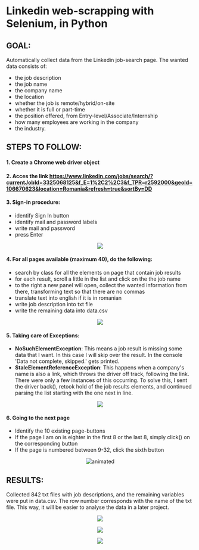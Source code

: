 # Linkedin web-scrapping with Selenium, in Python

## GOAL:
Automatically collect data from the Linkedin job-search page. The wanted data consists of:
+ the job description 
+ the job name 
+ the company name
+ the location
+ whether the job is remote/hybrid/on-site
+ whether it is full or part-time 
+ the position offered, from Entry-level/Associate/Internship
+ how many employees are working in the company 
+ the industry.


## STEPS TO FOLLOW:
#### 1. Create a Chrome web driver object
#### 2. Acces the link https://www.linkedin.com/jobs/search/?currentJobId=3325068125&f_E=1%2C2%2C3&f_TPR=r2592000&geoId=106670623&location=Romania&refresh=true&sortBy=DD

#### 3. Sign-in procedure: 
+ identify Sign In button
+ identify mail and password labels
+ write mail and password
+ press Enter

<p align="center">
  <img src="https://user-images.githubusercontent.com/101098099/221193613-ade4b08f-9ac7-4861-83d5-c6e1acb70210.gif">
</p>



#### 4. For all pages available (maximum 40), do the following: 
+ search by class for all the elements on page that contain job results
+ for each result, scroll a little in the list and click on the the job name
+ to the right a new panel will open, collect the wanted information from there, transforming text so that there are no commas
+ translate text into english if it is in romanian
+ write job description into txt file
+ write the remaining data into data.csv

<p align="center">
  <img src="https://user-images.githubusercontent.com/101098099/221197152-0d64e223-ef16-47ae-be5d-aff4e3eec422.gif">
</p>


#### 5. Taking care of Exceptions:
+ <b>NoSuchElementException</b>:  This means a job result is missing some data that I want. In this case I will skip over the result. In the console 'Data not complete, skipped.' gets printed.
+ <b>StaleElementReferenceException</b>:  This happens when a company's name is also a link, which throws the driver off track, following the link. There were only a few instances of this occurring. To solve this, I sent the driver back(), retook hold of the job results elements, and continued parsing the list starting with the one  next in line.
<p align="center">
  <img src="https://user-images.githubusercontent.com/101098099/221198300-a2de1d40-15c3-4086-9a1a-475c00d4f531.png" >
</p>


#### 6. Going to the next page
+ Identify the 10 existing page-buttons
+ If the page I am on is eighter in the first 8 or the last 8, simply click() on the corresponding button
+ If the page is numbered between 9-32, click the sixth button


<p align="center">
  <img src="https://user-images.githubusercontent.com/101098099/221200874-ca176d26-34c3-4b2c-9b64-235dc8aec1d2.gif" alt="animated">
</p>


## RESULTS:
Collected 842 txt files with job descriptions, and the remaining variables were put in data.csv. The row number corresponds with the name of the txt file. This way, it will be easier to analyse the data in a later project.

<p align="center">
  <img src="https://user-images.githubusercontent.com/101098099/221224597-563bd319-39ca-4eef-9ec8-ca62fe75d704.png">
</p>
<p align="center">
  <img src="https://user-images.githubusercontent.com/101098099/221225186-3cb3f0ff-5662-4c2e-8283-73a66039c7b9.png">
</p>
<p align="center">
  <img src="https://user-images.githubusercontent.com/101098099/221276246-5ed50aab-bf33-49d3-b998-9a6c7c55e8fc.png">
</p>

